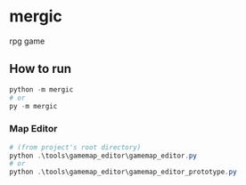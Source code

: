 # mergic

rpg game

## How to run

```ps1
python -m mergic
# or
py -m mergic
```

### Map Editor

```ps1
# (from project's root directory)
python .\tools\gamemap_editor\gamemap_editor.py
# or
python .\tools\gamemap_editor\gamemap_editor_prototype.py
```
